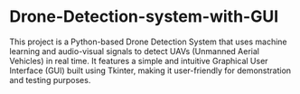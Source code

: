 # Drone-Detection-system-with-GUI
This project is a Python-based Drone Detection System that uses machine learning and audio-visual signals to detect UAVs (Unmanned Aerial Vehicles) in real time. It features a simple and intuitive Graphical User Interface (GUI) built using Tkinter, making it user-friendly for demonstration and testing purposes.
